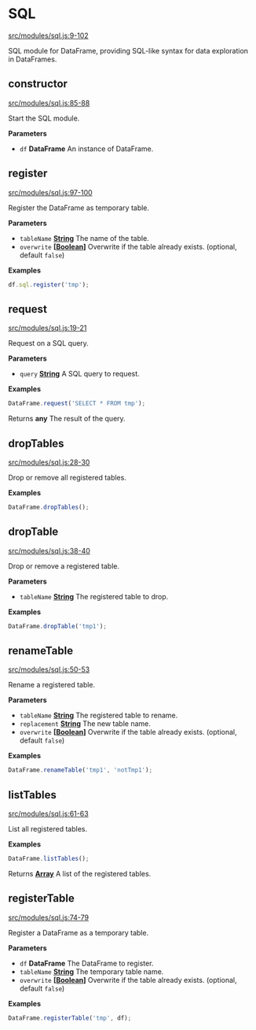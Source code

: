 <!-- Generated by documentation.js. Update this documentation by updating the source code. -->

# SQL

[src/modules/sql.js:9-102](https://github.com/Gmousse/dataframe-js/blob/8c00ae72b174b22aa3ed7b1b3e31271fd7a5c732/src/modules/sql.js#L9-L102 "Source code on GitHub")

SQL module for DataFrame, providing SQL-like syntax for data exploration in DataFrames.

## constructor

[src/modules/sql.js:85-88](https://github.com/Gmousse/dataframe-js/blob/8c00ae72b174b22aa3ed7b1b3e31271fd7a5c732/src/modules/sql.js#L85-L88 "Source code on GitHub")

Start the SQL module.

**Parameters**

-   `df` **DataFrame** An instance of DataFrame.

## register

[src/modules/sql.js:97-100](https://github.com/Gmousse/dataframe-js/blob/8c00ae72b174b22aa3ed7b1b3e31271fd7a5c732/src/modules/sql.js#L97-L100 "Source code on GitHub")

Register the DataFrame as temporary table.

**Parameters**

-   `tableName` **[String](https://developer.mozilla.org/en-US/docs/Web/JavaScript/Reference/Global_Objects/String)** The name of the table.
-   `overwrite` **\[[Boolean](https://developer.mozilla.org/en-US/docs/Web/JavaScript/Reference/Global_Objects/Boolean)]** Overwrite if the table already exists. (optional, default `false`)

**Examples**

```javascript
df.sql.register('tmp');
```

## request

[src/modules/sql.js:19-21](https://github.com/Gmousse/dataframe-js/blob/8c00ae72b174b22aa3ed7b1b3e31271fd7a5c732/src/modules/sql.js#L19-L21 "Source code on GitHub")

Request on a SQL query.

**Parameters**

-   `query` **[String](https://developer.mozilla.org/en-US/docs/Web/JavaScript/Reference/Global_Objects/String)** A SQL query to request.

**Examples**

```javascript
DataFrame.request('SELECT * FROM tmp');
```

Returns **any** The result of the query.

## dropTables

[src/modules/sql.js:28-30](https://github.com/Gmousse/dataframe-js/blob/8c00ae72b174b22aa3ed7b1b3e31271fd7a5c732/src/modules/sql.js#L28-L30 "Source code on GitHub")

Drop or remove all registered tables.

**Examples**

```javascript
DataFrame.dropTables();
```

## dropTable

[src/modules/sql.js:38-40](https://github.com/Gmousse/dataframe-js/blob/8c00ae72b174b22aa3ed7b1b3e31271fd7a5c732/src/modules/sql.js#L38-L40 "Source code on GitHub")

Drop or remove a registered table.

**Parameters**

-   `tableName` **[String](https://developer.mozilla.org/en-US/docs/Web/JavaScript/Reference/Global_Objects/String)** The registered table to drop.

**Examples**

```javascript
DataFrame.dropTable('tmp1');
```

## renameTable

[src/modules/sql.js:50-53](https://github.com/Gmousse/dataframe-js/blob/8c00ae72b174b22aa3ed7b1b3e31271fd7a5c732/src/modules/sql.js#L50-L53 "Source code on GitHub")

Rename a registered table.

**Parameters**

-   `tableName` **[String](https://developer.mozilla.org/en-US/docs/Web/JavaScript/Reference/Global_Objects/String)** The registered table to rename.
-   `replacement` **[String](https://developer.mozilla.org/en-US/docs/Web/JavaScript/Reference/Global_Objects/String)** The new table name.
-   `overwrite` **\[[Boolean](https://developer.mozilla.org/en-US/docs/Web/JavaScript/Reference/Global_Objects/Boolean)]** Overwrite if the table already exists. (optional, default `false`)

**Examples**

```javascript
DataFrame.renameTable('tmp1', 'notTmp1');
```

## listTables

[src/modules/sql.js:61-63](https://github.com/Gmousse/dataframe-js/blob/8c00ae72b174b22aa3ed7b1b3e31271fd7a5c732/src/modules/sql.js#L61-L63 "Source code on GitHub")

List all registered tables.

**Examples**

```javascript
DataFrame.listTables();
```

Returns **[Array](https://developer.mozilla.org/en-US/docs/Web/JavaScript/Reference/Global_Objects/Array)** A list of the registered tables.

## registerTable

[src/modules/sql.js:74-79](https://github.com/Gmousse/dataframe-js/blob/8c00ae72b174b22aa3ed7b1b3e31271fd7a5c732/src/modules/sql.js#L74-L79 "Source code on GitHub")

Register a DataFrame as a temporary table.

**Parameters**

-   `df` **DataFrame** The DataFrame to register.
-   `tableName` **[String](https://developer.mozilla.org/en-US/docs/Web/JavaScript/Reference/Global_Objects/String)** The temporary table name.
-   `overwrite` **\[[Boolean](https://developer.mozilla.org/en-US/docs/Web/JavaScript/Reference/Global_Objects/Boolean)]** Overwrite if the table already exists. (optional, default `false`)

**Examples**

```javascript
DataFrame.registerTable('tmp', df);
```
